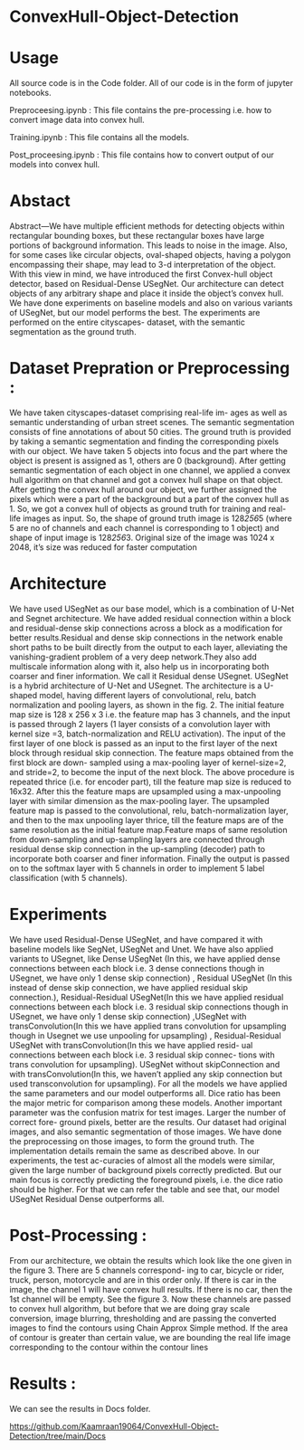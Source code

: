 # ConvexHull-Object-Detection

# Usage

All source code is in the Code folder. All of our code is in the form of jupyter notebooks.

Preproceesing.ipynb : This file contains the pre-processing i.e. how to convert image data into convex hull.

Training.ipynb : This file contains all the models.

Post_proceesing.ipynb : This file contains how to convert output of our models into convex hull.

# Abstact

Abstract—We have multiple efficient methods for detecting objects within rectangular bounding boxes, but these rectangular boxes have large portions of background information. This leads to noise in the image. Also, for some cases like circular objects, oval-shaped objects, having a polygon encompassing their shape, may lead to 3-d interpretation of the object. With this view in mind, we have introduced the first Convex-hull object detector, based on Residual-Dense USegNet. Our architecture can detect objects of any arbitrary shape and place it inside the object’s convex hull. We have done experiments on baseline models and also on various variants of USegNet, but our model performs the best. The experiments are performed on the entire cityscapes- dataset, with the semantic segmentation as the ground truth.

# Dataset Prepration or Preprocessing :

We have taken cityscapes-dataset comprising real-life im- ages as well as semantic understanding of urban street scenes. The semantic segmentation consists of fine annotations of about 50 cities. The ground truth is provided by taking a semantic segmentation and finding the corresponding pixels with our object. We have taken 5 objects into focus and the part where the object is present is assigned as 1, others are 0 (background). After getting semantic segmentation of each object in one channel, we applied a convex hull algorithm on that channel and got a convex hull shape on that object. After getting the convex hull around our object, we further assigned the pixels which were a part of the background but a part of the convex hull as 1. So, we got a convex hull of objects as ground truth for training and real-life images as input. So, the shape of ground truth image is 128*256*5 (where 5 are no of channels and each channel is corresponding to 1 object) and shape of input image is 128*256*3. Original size of the image was 1024 x 2048, it’s size was reduced for faster computation

# Architecture

We have used USegNet as our base model, which is a combination of U-Net and Segnet architecture. We have added residual connection within a block and residual-dense skip connections across a block as a modification for better results.Residual and dense skip connections in the network enable short paths to be built directly from the output to each layer, alleviating the vanishing-gradient problem of a very deep network.They also add multiscale information along with it, also help us in incorporating both coarser and finer information. We call it Residual dense USegnet. USegNet is a hybrid architecture of U-Net and USegnet. The architecture is a U-shaped model, having different layers of convolutional, relu, batch normalization and pooling layers, as shown in the fig. 2. The initial feature map size is 128 x 256 x 3 i.e. the feature map has 3 channels, and the input is passed through 2 layers (1 layer consists of a convolution layer with kernel size =3, batch-normalization and RELU activation). The input of the first layer of one block is passed as an input to the first layer of the next block through residual skip connection.
The feature maps obtained from the first block are down- sampled using a max-pooling layer of kernel-size=2, and stride=2, to become the input of the next block. The above procedure is repeated thrice (i.e. for encoder part), till the feature map size is reduced to 16x32. After this the feature maps are upsampled using a max-unpooling layer with similar dimension as the max-pooling layer. The upsampled feature map is passed to the convolutional, relu, batch-normalization layer, and then to the max unpooling layer thrice, till the feature maps are of the same resolution as the initial feature map.Feature maps of same resolution from down-sampling and up-sampling layers are connected through residual dense skip connection in the up-sampling (decoder) path to incorporate both coarser and finer information. Finally the output is passed on to the softmax layer with 5 channels in order to implement 5 label classification (with 5 channels).

# Experiments

We have used Residual-Dense USegNet, and have compared it with baseline models like SegNet, USegNet and Unet. We
have also applied variants to USegnet, like Dense USegNet (In this, we have applied dense connections between each block i.e. 3 dense connections though in USegnet, we have only 1 dense skip connection) , Residual USegNet (In this instead of dense skip connection, we have applied residual skip connection.), Residual-Residual USegNet(In this we have applied residual connections between each block i.e. 3 residual skip connections though in USegnet, we have only 1 dense skip connection) ,USegNet with transConvolution(In this we have applied trans convolution for upsampling though in Usegnet we use unpooling for upsampling) , Residual-Residual USegNet with transConvolution(In this we have applied resid- ual connections between each block i.e. 3 residual skip connec- tions with trans convolution for upsampling). USegNet without skipConnection and with transConvolution(In this, we haven’t applied any skip connection but used transconvolution for upsampling). For all the models we have applied the same parameters and our model outperforms all.
Dice ratio has been the major metric for comparison among these models. Another important parameter was the confusion matrix for test images. Larger the number of correct fore- ground pixels, better are the results. Our dataset had original images, and also semantic segmentation of those images. We have done the preprocessing on those images, to form the ground truth. The implementation details remain the same as described above.
In our experiments, the test ac-curacies of almost all the models were similar, given the large number of background pixels correctly predicted. But our main focus is correctly predicting the foreground pixels, i.e. the dice ratio should be higher. For that we can refer the table and see that, our model USegNet Residual Dense outperforms all.

# Post-Processing :

From our architecture, we obtain the results which look like the one given in the figure 3. There are 5 channels correspond- ing to car, bicycle or rider, truck, person, motorcycle and are in this order only. If there is car in the image, the channel 1 will have convex hull results. If there is no car, then the 1st channel will be empty. See the figure 3. Now these channels are passed to convex hull algorithm, but before that we are doing gray scale conversion, image blurring, thresholding and are passing the converted images to find the contours using Chain Approx Simple method. If the area of contour is greater than certain value, we are bounding the real life image corresponding to the contour within the contour lines

#  Results :

We can see the results in Docs folder.

https://github.com/Kaamraan19064/ConvexHull-Object-Detection/tree/main/Docs

